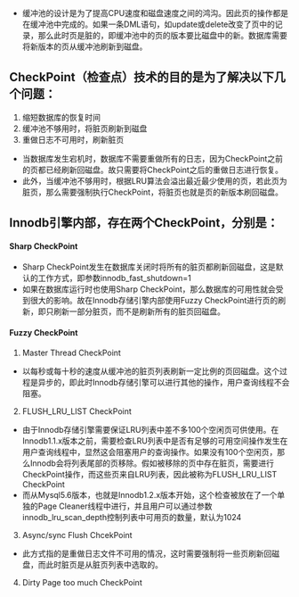 * 缓冲池的设计是为了提高CPU速度和磁盘速度之间的鸿沟。因此页的操作都是在缓冲池中完成的。如果一条DML语句，如update或delete改变了页中的记录，那么此时页是脏的，即缓冲池中的页的版本要比磁盘中的新。数据库需要将新版本的页从缓冲池刷新到磁盘。
## CheckPoint（检查点）技术的目的是为了解决以下几个问题：
1. 缩短数据库的恢复时间
2. 缓冲池不够用时，将脏页刷新到磁盘
3. 重做日志不可用时，刷新脏页
* 当数据库发生宕机时，数据库不需要重做所有的日志，因为CheckPoint之前的页都已经刷新回磁盘。故只需要将CheckPoint之后的重做日志进行恢复。
* 此外，当缓冲池不够用时，根据LRU算法会溢出最近最少使用的页，若此页为脏页，那么需要强制执行CheckPoint，将脏页也就是页的新版本刷回磁盘。
## Innodb引擎内部，存在两个CheckPoint，分别是：
#### Sharp CheckPoint
* Sharp CheckPoint发生在数据库关闭时将所有的脏页都刷新回磁盘，这是默认的工作方式，即参数innodb_fast_shutdown=1
* 如果在数据库运行时也使用Sharp CheckPoint，那么数据库的可用性就会受到很大的影响。故在Innodb存储引擎内部使用Fuzzy CheckPoint进行页的刷新，即只刷新一部分脏页，而不是刷新所有的脏页回磁盘。
#### Fuzzy CheckPoint
1. Master Thread CheckPoint
* 以每秒或每十秒的速度从缓冲池的脏页列表刷新一定比例的页回磁盘。这个过程是异步的，即此时Innodb存储引擎可以进行其他的操作，用户查询线程不会阻塞。
2. FLUSH_LRU_LIST CheckPoint
* 由于Innodb存储引擎需要保证LRU列表中差不多100个空闲页可供使用。在Innodb1.1.x版本之前，需要检查LRU列表中是否有足够的可用空间操作发生在用户查询线程中，显然这会阻塞用户的查询操作。如果没有100个空闲页，那么Innodb会将列表尾部的页移除。假如被移除的页中存在脏页，需要进行CheckPoint操作，而这些页来自LRU列表，因此被称为FLUSH_LRU_LIST CheckPoint
* 而从Mysql5.6版本，也就是Innodb1.2.x版本开始，这个检查被放在了一个单独的Page Cleaner线程中进行，并且用户可以通过参数innodb_lru_scan_depth控制列表中可用页的数量，默认为1024
3. Async/sync Flush ChcekPoint
* 此方式指的是重做日志文件不可用的情况，这时需要强制将一些页刷新回磁盘，而此时脏页是从脏页列表中选取的。
4. Dirty Page too much CheckPoint


